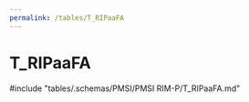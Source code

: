 ```yaml
---
permalink: /tables/T_RIPaaFA
---
```

# T\_RIPaaFA
<!-- SPDX-License-Identifier: MPL-2.0 -->

<!-- ATTENTION : Ne pas supprimer ou modifier la ligne ci-dessous -->
#include "tables/.schemas/PMSI/PMSI RIM-P/T_RIPaaFA.md"
<!-- ATTENTION : Ne pas supprimer ou modifier la ligne ci-dessus -->
